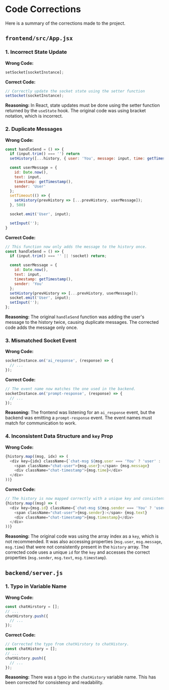 # Code Corrections

Here is a summary of the corrections made to the project.

## `frontend/src/App.jsx`

### 1. Incorrect State Update

**Wrong Code:**
```javascript
setSocket[socketInstance];
```

**Correct Code:**
```javascript
// Correctly update the socket state using the setter function
setSocket(socketInstance);
```
**Reasoning:** In React, state updates must be done using the setter function returned by the `useState` hook. The original code was using bracket notation, which is incorrect.

### 2. Duplicate Messages

**Wrong Code:**
```javascript
const handleSend = () => {
  if (input.trim() === '') return
  setHistory([...history, { user: 'You', message: input, time: getTimestamp() }])

  const userMessage = {
    id: Date.now(),
    text: input,
    timestamp: getTimestamp(),
    sender: 'User'
  };
  setTimeout(() => {
    setHistory(prevHistory => [...prevHistory, userMessage]);
  }, 500)

  socket.emit('User', input);

  setInput('');
}
```

**Correct Code:**
```javascript
// This function now only adds the message to the history once.
const handleSend = () => {
  if (input.trim() === '' || !socket) return;

  const userMessage = {
    id: Date.now(),
    text: input,
    timestamp: getTimestamp(),
    sender: 'You'
  };
  setHistory(prevHistory => [...prevHistory, userMessage]);
  socket.emit('User', input);
  setInput('');
};
```
**Reasoning:** The original `handleSend` function was adding the user's message to the history twice, causing duplicate messages. The corrected code adds the message only once.

### 3. Mismatched Socket Event

**Wrong Code:**
```javascript
socketInstance.on('ai_response', (response) => {
  // ...
});
```

**Correct Code:**
```javascript
// The event name now matches the one used in the backend.
socketInstance.on('prompt-response', (response) => {
  // ...
});
```
**Reasoning:** The frontend was listening for an `ai_response` event, but the backend was emitting a `prompt-response` event. The event names must match for communication to work.

### 4. Inconsistent Data Structure and `key` Prop

**Wrong Code:**
```javascript
{history.map((msg, idx) => (
  <div key={idx} className={`chat-msg ${msg.user === 'You' ? 'user' : 'bot'}`}>
    <span className="chat-user">{msg.user}:</span> {msg.message}
    <div className="chat-timestamp">{msg.time}</div>
  </div>
))}
```

**Correct Code:**
```javascript
// The history is now mapped correctly with a unique key and consistent data structure.
{history.map((msg) => (
  <div key={msg.id} className={`chat-msg ${msg.sender === 'You' ? 'user' : 'bot'}`}>
    <span className="chat-user">{msg.sender}:</span> {msg.text}
    <div className="chat-timestamp">{msg.timestamp}</div>
  </div>
))}
```
**Reasoning:** The original code was using the array index as a `key`, which is not recommended. It was also accessing properties (`msg.user`, `msg.message`, `msg.time`) that were not consistently present in the `history` array. The corrected code uses a unique `id` for the `key` and accesses the correct properties (`msg.sender`, `msg.text`, `msg.timestamp`).

## `backend/server.js`

### 1. Typo in Variable Name

**Wrong Code:**
```javascript
const chatHirstory = [];
// ...
chatHirstory.push({
  // ...
});
```

**Correct Code:**
```javascript
// Corrected the typo from chatHirstory to chatHistory.
const chatHistory = [];
// ...
chatHistory.push({
  // ...
});
```
**Reasoning:** There was a typo in the `chatHistory` variable name. This has been corrected for consistency and readability.
